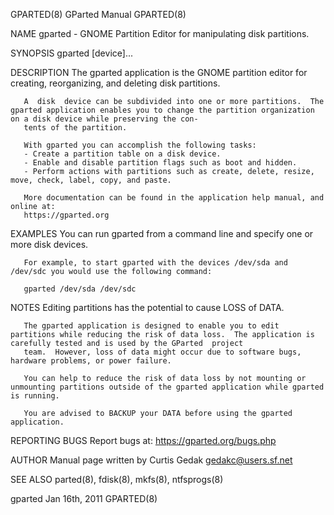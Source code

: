 GPARTED(8)                                                                            GParted Manual                                                                            GPARTED(8)

NAME
       gparted - GNOME Partition Editor for manipulating disk partitions.

SYNOPSIS
       gparted [device]...

DESCRIPTION
       The gparted application is the GNOME partition editor for creating, reorganizing, and deleting disk partitions.

       A  disk  device can be subdivided into one or more partitions.  The gparted application enables you to change the partition organization on a disk device while preserving the con‐
       tents of the partition.

       With gparted you can accomplish the following tasks:
       - Create a partition table on a disk device.
       - Enable and disable partition flags such as boot and hidden.
       - Perform actions with partitions such as create, delete, resize, move, check, label, copy, and paste.

       More documentation can be found in the application help manual, and online at:
       https://gparted.org

EXAMPLES
       You can run gparted from a command line and specify one or more disk devices.

       For example, to start gparted with the devices /dev/sda and /dev/sdc you would use the following command:

       gparted /dev/sda /dev/sdc

NOTES
       Editing partitions has the potential to cause LOSS of DATA.

       The gparted application is designed to enable you to edit partitions while reducing the risk of data loss.  The application is carefully tested and is used by the GParted  project
       team.  However, loss of data might occur due to software bugs, hardware problems, or power failure.

       You can help to reduce the risk of data loss by not mounting or unmounting partitions outside of the gparted application while gparted is running.

       You are advised to BACKUP your DATA before using the gparted application.

REPORTING BUGS
       Report bugs at:
       https://gparted.org/bugs.php

AUTHOR
       Manual page written by Curtis Gedak <gedakc@users.sf.net>

SEE ALSO
       parted(8), fdisk(8), mkfs(8), ntfsprogs(8)

gparted                                                                               Jan 16th, 2011                                                                            GPARTED(8)
